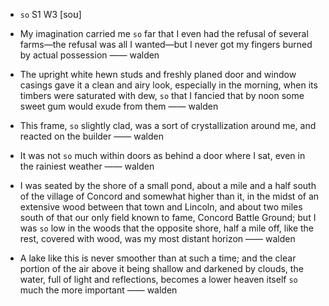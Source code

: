 - `so` S1 W3 [soʊ]



- My imagination carried me `so` far that I even had the refusal of several farms﻿—the refusal was all I wanted﻿—but I never got my fingers burned by actual possession —— walden

-  The upright white hewn studs and freshly planed door and window casings gave it a clean and airy look, especially in the morning, when its timbers were saturated with dew, `so` that I fancied that by noon some sweet gum would exude from them —— walden

-  This frame, `so` slightly clad, was a sort of crystallization around me, and reacted on the builder —— walden

-  It was not `so` much within doors as behind a door where I sat, even in the rainiest weather —— walden

- I was seated by the shore of a small pond, about a mile and a half south of the village of Concord and somewhat higher than it, in the midst of an extensive wood between that town and Lincoln, and about two miles south of that our only field known to fame, Concord Battle Ground; but I was `so` low in the woods that the opposite shore, half a mile off, like the rest, covered with wood, was my most distant horizon —— walden

-  A lake like this is never smoother than at such a time; and the clear portion of the air above it being shallow and darkened by clouds, the water, full of light and reflections, becomes a lower heaven itself `so` much the more important —— walden
